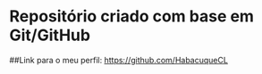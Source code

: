 # Repositório criado com base em Git/GitHub

##Link para o meu perfil: https://github.com/HabacuqueCL

